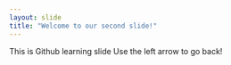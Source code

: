 ```yaml
---
layout: slide
title: "Welcome to our second slide!"
---
```

This is Github learning slide 
Use the left arrow to go back!
